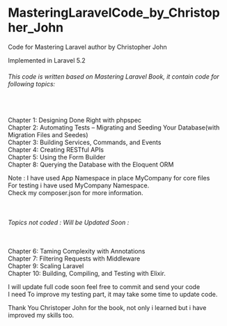 # MasteringLaravelCode_by_Christopher_John
Code for Mastering Laravel author by Christopher John

Implemented in Laravel 5.2

<h6>This code is written based on Mastering Laravel Book, it contain code for following topics:</h6><br><br>
Chapter 1: Designing Done Right with phpspec <br>
Chapter 2: Automating Tests – Migrating and Seeding Your Database(with Migration Files and Seedes)<br>
Chapter 3: Building Services, Commands, and Events <br>
Chapter 4: Creating RESTful APIs <br>
Chapter 5: Using the Form Builder <br>
Chapter 8: Querying the Database with the Eloquent ORM <br>

Note : I have used App Namespace in place MyCompany for core files<br>
       For testing i have used MyCompany Namespace. <br>
       Check my composer.json for more information.

<br>
<h6>Topics not coded : Will be Updated Soon :</h6>
<br> 
Chapter 6: Taming Complexity with Annotations<br>
Chapter 7: Filtering Requests with Middleware <br>
Chapter 9: Scaling Laravel <br>
Chapter 10: Building, Compiling, and Testing with Elixir.<br>

I will update full code soon feel free to commit and send your code<br> 
I need To improve my testing part, it may take some time to update code.

Thank You Christoper John for the book, not only i learned but i have improved my skills too.


